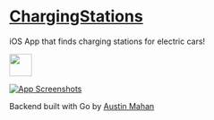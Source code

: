 # [ChargingStations](https://itunes.apple.com/us/app/trip-charge-map-stations-along/id1186368321?ls=1&mt=8)
iOS App that finds charging stations for electric cars!

[<img src="https://visittucsonorg.s3-us-west-1.amazonaws.com/apple-app-store-logo_0.png" height="40">](https://itunes.apple.com/us/app/trip-charge-map-stations-along/id1186368321?ls=1&mt=8)

[![App Screenshots](http://tommygaessler.com/img/tripcharge.png)](https://itunes.apple.com/us/app/trip-charge-map-stations-along/id1186368321?ls=1&mt=8)

Backend built with Go by [Austin Mahan](https://github.com/AustinMahan/q3Project)
